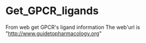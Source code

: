 # Get_GPCR_ligands
From web get GPCR's ligand information
The web'url is "http://www.guidetopharmacology.org"

